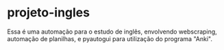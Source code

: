 # projeto-ingles
 Essa é uma automação para o estudo de inglês, envolvendo webscraping, automação de planilhas, e pyautogui para utilização do programa "Anki".
